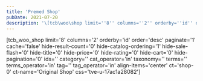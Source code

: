 ```yaml
---
title: 'Premed Shop'
pubDate: 2021-07-20
description: '\[tcb\woo\shop limit=''8'' columns=''2'' orderby=''id'' order=''desc'' paginate=''1'' cache=''false'' hideresultcount=''0'' hidecatalogordering=''1'' hidesaleflash=''0'' hid'
---
```






\[tcb\_woo\_shop limit='8' columns='2' orderby='id' order='desc' paginate='1' cache='false' hide-result-count='0' hide-catalog-ordering='1' hide-sale-flash='0' hide-title='0' hide-price='0' hide-rating='0' hide-cart='0' hide-pagination='0' ids='' category='' cat\_operator='in' taxonomy='' terms='' terms\_operator='in' tag='' tag\_operator='in' align-items='center' ct='shop-0' ct-name='Original Shop' css='tve-u-17ac1a28082'\]
